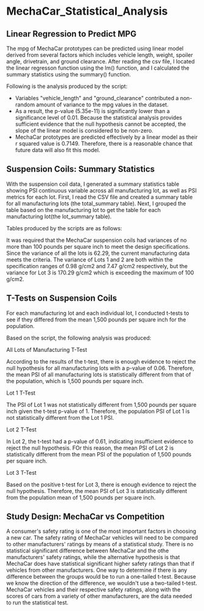 # MechaCar_Statistical_Analysis


## Linear Regression to Predict MPG
The mpg of MechaCar prototypes can be predicted using linear model derived from several factors which includes vehicle length, weight, spoiler angle, drivetrain, and ground clearance. After reading the csv file, I located the linear regresson function using the lm() function, and I calculated the summary statistics using the summary() function.


Following is the analysis produced by the script:

 - Variables "vehicle_length" and "ground_clearance" contributed a non-random amount of variance to the mpg values in the dataset.
 - As a result, the p-value (5.35e-11) is significantly lower than a significance level of 0.01. Because the statistical analysis provides sufficient evidence that the null hypothesis cannot be accepted, the slope of the linear model is considered to be non-zero.
 - MechaCar prototypes are predicted effectively by a linear model as their r squared value is 0.7149. Therefore, there is a reasonable chance that future data will also fit this model.

## Suspension Coils: Summary Statistics
With the suspension coil data, I generated a summary statistics table showing PSI continuous variable across all manufacturing lot, as well as PSI metrics for each lot. First, I read the CSV file and created a summary table for all manufacturing lots (the total_summary table). Next, I grouped the table based on the manufacturing lot to get the table for each manufacturing lot(the lot_summary table).

Tables produced by the scripts are as follows:

It was required that the MechaCar suspension coils had variances of no more than 100 pounds per square inch to meet the design specifications. Since the variance of all the lots is 62.29, the current manufacturing data meets the criteria. The variance of Lots 1 and 2 are both within the specification ranges of 0.98 g/cm2 and 7.47 g/cm2 respectively, but the variance for Lot 3 is 170.29 g/cm2 which is exceeding the maximum of 100 g/cm2.

## T-Tests on Suspension Coils
For each manufacturing lot and each individual lot, I conducted t-tests to see if they differed from the mean 1,500 pounds per square inch for the population.

Based on the script, the following analysis was produced:

All Lots of Manufacturing T-Test

According to the results of the t-test, there is enough evidence to reject the null hypothesis for all manufacturing lots with a p-value of 0.06. Therefore, the mean PSI of all manufacturing lots is statistically different from that of the population, which is 1,500 pounds per square inch.

Lot 1 T-Test

The PSI of Lot 1 was not statistically different from 1,500 pounds per square inch given the t-test p-value of 1. Therefore, the population PSI of Lot 1 is not statistically different from the Lot 1 PSI.

Lot 2 T-Test

In Lot 2, the t-test had a p-value of 0.61, indicating insufficient evidence to reject the null hypothesis. FOr this reason, the mean PSI of Lot 2 is statistically different from the mean PSI of the population of 1,500 pounds per square inch.

Lot 3 T-Test

Based on the positive t-test for Lot 3, there is enough evidence to reject the null hypothesis. Therefore, the mean PSI of Lot 3 is statistically different from the population mean of 1,500 pounds per square inch.

## Study Design: MechaCar vs Competition
A consumer's safety rating is one of the most important factors in choosing a new car. The safety rating of MechaCar vehicles will need to be compared to other manufacturers' ratings by means of a statistical study. There is no statistical significant difference between MechaCar and the othe manufacturers' safety ratings, while the alternative hypothesis is that MechaCar does have statistical significant higher safety ratings than that if vehicles from other manufacturers. One way to determine if there is any difference between the groups would be to run a one-tailed t-test. Because we know the direction of the difference, we wouldn't use a two-tailed t-test. MechaCar vehicles and their respective safety ratings, along with the scores of cars from a variety of other manufacturers, are the data needed to run the statistical test.